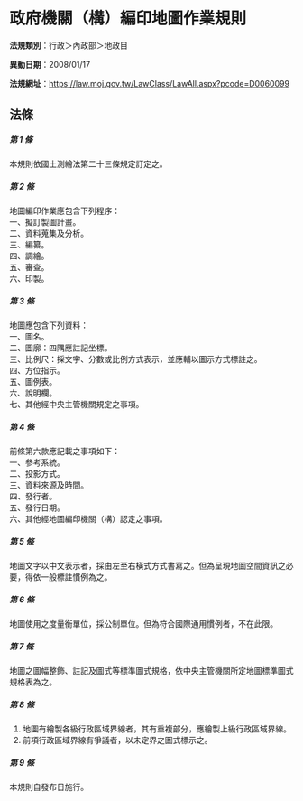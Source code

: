 # 政府機關（構）編印地圖作業規則

**法規類別**：行政＞內政部＞地政目

**異動日期**：2008/01/17  

**法規網址**：https://law.moj.gov.tw/LawClass/LawAll.aspx?pcode=D0060099





## 法條
##### 第 1 條
本規則依國土測繪法第二十三條規定訂定之。

##### 第 2 條
地圖編印作業應包含下列程序：  
一、擬訂製圖計畫。  
二、資料蒐集及分析。  
三、編纂。  
四、調繪。  
五、審查。  
六、印製。  

##### 第 3 條
地圖應包含下列資料：  
一、圖名。  
二、圖廓：四隅應註記坐標。  
三、比例尺：採文字、分數或比例方式表示，並應輔以圖示方式標註之。  
四、方位指示。  
五、圖例表。  
六、說明欄。  
七、其他經中央主管機關規定之事項。  

##### 第 4 條
前條第六款應記載之事項如下：  
一、參考系統。  
二、投影方式。  
三、資料來源及時間。  
四、發行者。  
五、發行日期。  
六、其他經地圖編印機關（構）認定之事項。  

##### 第 5 條
地圖文字以中文表示者，採由左至右橫式方式書寫之。但為呈現地圖空間資訊之必要，得依一般標註慣例為之。

##### 第 6 條
地圖使用之度量衡單位，採公制單位。但為符合國際通用慣例者，不在此限。

##### 第 7 條
地圖之圖幅整飾、註記及圖式等標準圖式規格，依中央主管機關所定地圖標準圖式規格表為之。

##### 第 8 條
1. 地圖有繪製各級行政區域界線者，其有重複部分，應繪製上級行政區域界線。
1. 前項行政區域界線有爭議者，以未定界之圖式標示之。

##### 第 9 條
本規則自發布日施行。



